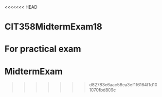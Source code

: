 <<<<<<< HEAD
# CIT358MidtermExam18
For practical exam
=======
# MidtermExam
>>>>>>> d82783e6aac58ea3ef1f6164f1d101070fbd809c
